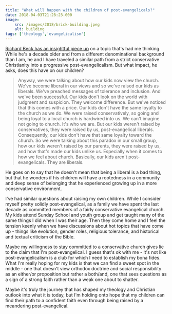 ```yaml
---
title: "What will happen with the children of post-evangelicals?"
date: 2018-04-03T21:28:23.000
image:
    src: /images/2018/brick-building.jpeg
    alt: building
tags: ['theology','evangelicalism']
---
```


[Richard Beck has an insightful piece up](https://experimentaltheology.blogspot.com/2018/04/on-tribes-and-community-part-6-our-kids.html) on a topic that's had me thinking. While he's a decade older and from a different denominational background than I am, he and I have traveled a similar path from a strict conservative Christianity into a progressive post-evangelicalism. But what impact, he asks, does this have on our children?

> Anyway, we were talking about how our kids now view the church. We've become liberal in our views and so we've raised our kids as liberals. We've preached messages of tolerance and inclusion. And we've been successful. Our kids don't look on the world with judgment and suspicion. They welcome difference. But we've noticed that this comes with a price. Our kids don't have the same loyalty to the church as we do. We were raised conservatively, so going and being loyal to a local church is hardwired into us. We can't imagine not going to church. It's who we are. But our kids weren't raised by conservatives, they were raised by us, post-evangelical liberals. Consequently, our kids don't have that same loyalty toward the church. So we were talking about this paradox in our small group, how our kids weren't raised by our parents, they were raised by us, and how that's made our kids unlike us. Especially when it comes to how we feel about church. Basically, our kids aren't post-evangelicals. They are liberals.

He goes on to say that he doesn't mean that being a liberal is a bad thing, but that he wonders if his children will have a rootedness in a community and deep sense of belonging that he experienced growing up in a more conservative environment.

I've had similar questions about raising my own children. While I consider myself pretty solidly post-evangelical, as a family we have spent the last decade as committed members of a fairly conservative evangelical church. My kids attend Sunday School and youth group and get taught many of the same things I did when I was their age. Then they come home and I feel the tension keenly when we have discussions about hot topics that have come up - things like evolution, gender roles, religious tolerance, and historical and textual criticism of the Bible.

Maybe my willingness to stay committed to a conservative church gives lie to the claim that I'm post-evangelical. I guess that's ok with me - it's not like post-evangelicalism is a club for which I need to establish my bona fides. What I'm really hoping for my kids is that we can find a sweet spot in the middle - one that doesn't view orthodox doctrine and social responsibility as an either/or proposition but rather a both/and, one that sees questions as a sign of a strong faith rather than a weak one about to shatter.

Maybe it's truly the journey that has shaped my theology and Christian outlook into what it is today, but I'm holding onto hope that my children can find their path to a confident faith even through being raised by a meandering post-evangelical.
